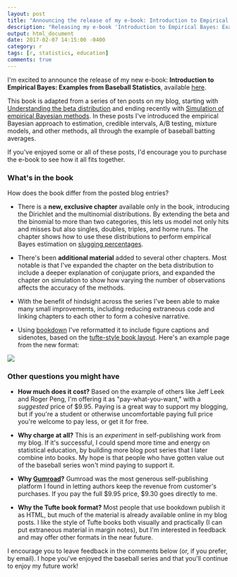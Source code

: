 ```yaml
---
layout: post
title: "Announcing the release of my e-book: Introduction to Empirical Bayes"
description: "Releasing my e-book 'Introduction to Empirical Bayes: Examples from Baseball Statistics', adapted from my series of posts on applying empirical Bayesian methods to baseball."
output: html_document
date: 2017-02-07 14:15:00 -0400
category: r
tags: [r, statistics, education]
comments: true
---
```




I'm excited to announce the release of my new e-book: **Introduction to Empirical Bayes: Examples from Baseball Statistics**, available [here](https://gumroad.com/l/empirical-bayes).

This book is adapted from a series of ten posts on my blog, starting with [Understanding the beta distribution](http://varianceexplained.org/statistics/beta_distribution_and_baseball/) and ending recently with [Simulation of empirical Bayesian methods](http://varianceexplained.org/r/simulation-bayes-baseball/). In these posts I've introduced the empirical Bayesian approach to estimation, credible intervals, A/B testing, mixture models, and other methods, all through the example of baseball batting averages.

If you've enjoyed some or all of these posts, I'd encourage you to purchase the e-book to see how it all fits together.

### What's in the book

How does the book differ from the posted blog entries?

* There is a **new, exclusive chapter** available only in the book, introducing the Dirichlet and the multinomial distributions. By extending the beta and the binomial to more than two categories, this lets us model not only hits and misses but also singles, doubles, triples, and home runs. The chapter shows how to use these distributions to perform empirical Bayes estimation on [slugging percentages](https://en.wikipedia.org/wiki/Slugging_percentage).

* There's been **additional material** added to several other chapters. Most notable is that I've expanded the chapter on the beta distribution to include a deeper explanation of conjugate priors, and expanded the chapter on simulation to show how varying the number of observations affects the accuracy of the methods.

* With the benefit of hindsight across the series I've been able to make many small improvements, including reducing extraneous code and linking chapters to each other to form a cohesive narrative.

* Using [bookdown](https://bookdown.org/yihui/bookdown/) I've reformatted it to include figure captions and sidenotes, based on the [tufte-style book layout](http://www.latextemplates.com/template/tufte-style-book). Here's an example page from the new format:

![](https://www.dropbox.com/s/07bi2i7pi4so7ev/Screenshot%202017-02-07%2013.59.19.png?dl=1)

### Other questions you might have

* **How much does it cost?** Based on the example of others like Jeff Leek and Roger Peng, I'm offering it as "pay-what-you-want," with a *suggested* price of $9.95. Paying is a great way to support my blogging, but if you're a student or otherwise uncomfortable paying full price you're welcome to pay less, or get it for free.

* **Why charge at all?** This is an *experiment* in self-publishing work from my blog. If it's successful, I could spend more time and energy on statistical education, by building more blog post series that I later combine into books. My hope is that people who have gotten value out of the baseball series won't mind paying to support it.

* **Why [Gumroad](https://gumroad.com/)?** Gumroad was the most generous self-publishing platform I found in letting authors keep the revenue from customer's purchases. If you pay the full \$9.95 price, \$9.30 goes directly to me.

* **Why the Tufte book format?** Most people that use bookdown publish it as HTML, but much of the material is already available online in my blog posts. I like the style of Tufte books both visually and practically (I can put extraneous material in margin notes), but I'm interested in feedback and may offer other formats in the near future.

I encourage you to leave feedback in the comments below (or, if you prefer, by email). I hope you've enjoyed the baseball series and that you'll continue to enjoy my future work!
